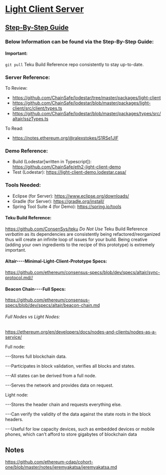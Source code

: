 # [Light Client Server](https://github.com/jeyakatsa/teku/tree/master/light-client)

## [Step-By-Step Guide](https://hackmd.io/ZFINvY5fRUGrLK-BteZrug?view)

### Below Information can be found via the Step-By-Step Guide:

#### Important:
`git pull` Teku Build Reference repo consistently to stay up-to-date.

### Server Reference:
To Review: 
- https://github.com/ChainSafe/lodestar/tree/master/packages/light-client
- https://github.com/ChainSafe/lodestar/blob/master/packages/light-client/src/client/types.ts
- https://github.com/ChainSafe/lodestar/blob/master/packages/types/src/altair/sszTypes.ts

To Read: 
- https://notes.ethereum.org/@ralexstokes/S1RSe1JlF

### Demo Reference:
- Build (Lodestar[written in Typescript]): https://github.com/ChainSafe/eth2-light-client-demo
- Test (Lodestar): https://light-client-demo.lodestar.casa/

### Tools Needed:
- Eclipse (for Server): https://www.eclipse.org/downloads/
- Gradle (for Server): https://gradle.org/install/
- Spring Tool Suite 4 (for Demo): https://spring.io/tools

#### Teku Build Reference:
https://github.com/ConsenSys/teku
*Do Not Use* Teku Build Reference *verbatim* as its dependencies are consistently being refactored/reorganized thus will create an infinite loop of issues for your build.
Being creative (adding your own ingredients to the recipe of this prototype) is extremely important. 

#### Altair----Minimal-Light-Client-Prototype Specs:
https://github.com/ethereum/consensus-specs/blob/dev/specs/altair/sync-protocol.md//

#### Beacon Chain----Full Specs:
https://github.com/ethereum/consensus-specs/blob/dev/specs/altair/beacon-chain.md

###### Full Nodes vs Light Nodes:
https://ethereum.org/en/developers/docs/nodes-and-clients/nodes-as-a-service/

Full node:

---Stores full blockchain data.

---Participates in block validation, verifies all blocks and states.

---All states can be derived from a full node.

---Serves the network and provides data on request.

Light node:

---Stores the header chain and requests everything else.

---Can verify the validity of the data against the state roots in the block headers.

---Useful for low capacity devices, such as embedded devices or mobile phones, which can't afford to store gigabytes of blockchain data

## Notes 
https://github.com/ethereum-cdap/cohort-one/blob/master/notes/jeremyakatsa/jeremyakatsa.md
